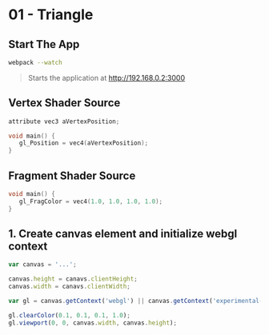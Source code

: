 # 01 - Triangle

## Start The App

```bash
webpack --watch
```

> Starts the application at http://192.168.0.2:3000

## Vertex Shader Source
```c
attribute vec3 aVertexPosition;

void main() {
   gl_Position = vec4(aVertexPosition);
}
```

## Fragment Shader Source
```c
void main() {
   gl_FragColor = vec4(1.0, 1.0, 1.0, 1.0);
}
```

## 1. Create canvas element and initialize webgl context
```javascript
var canvas = '...';

canvas.height = canavs.clientHeight;
canvas.width = canavs.clientWidth;

var gl = canvas.getContext('webgl') || canvas.getContext('experimental-webgl');

gl.clearColor(0.1, 0.1, 0.1, 1.0);
gl.viewport(0, 0, canvas.width, canvas.height);
```

